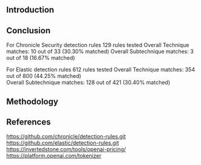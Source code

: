 ## Introduction

## Conclusion 

For Chronicle Security detection rules 
129 rules tested
Overall Technique matches: 10 out of 33 (30.30% matched)
Overall Subtechnique matches: 3 out of 18 (16.67% matched)

For Elastic detection rules
612 rules tested
Overall Technique matches: 354 out of 800 (44.25% matched)  
Overall Subtechnique matches: 128 out of 421 (30.40% matched)  

## Methodology

## References
https://github.com/chronicle/detection-rules.git  
https://github.com/elastic/detection-rules.git  
https://invertedstone.com/tools/openai-pricing/  
https://platform.openai.com/tokenizer  
